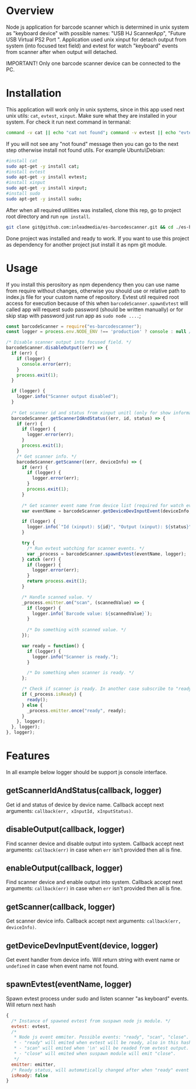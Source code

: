 # Overview
Node js application for barcode scanner which is determined in unix system as "keyboard device" with possible names: "USB HJ ScannerApp", "Future             USB Virtual PS2 Port    ". Application used unix xinput for detach output from system (into focused text field) and evtest for watch "keyboard" events from scanner after when output will detached.

IMPORTANT! Only one barcode scanner device can be connected to the PC.

# Installation
This application will work only in unix systems, since in this app used next unix utils: `cat`, `evtest`, `xinput`.
Make sure what they are installed in your system. For check it run next command in termanal:
```bash
command -v cat || echo "cat not found"; command -v evtest || echo "evtest not found"; command -v xinput || echo "xinput not found"; command -v sudo || echo "sudo not found";
```

If you will not see any "not found" message then you can go to the next step otherwise install not found utils.
For example Ubuntu\Debian:
```bash
#install cat
sudo apt-get -y install cat;
#install evtest
sudo apt-get -y install evtest;
#install xinput
sudo apt-get -y install xinput;
#install sudo
sudo apt-get -y install sudo;
```

After when all required utilities was installed, clone this rep, go to project root directory and run `npm install`.
```bash
git clone git@github.com:inleadmedia/es-barcodescanner.git && cd ./es-barcodescanner && npm install;
```

Done project was installed and ready to work. If you want to use this project as dependency for another project jsut install it as npm git module.

# Usage
If you install this perository as npm dependency then you can use name from require without changes, otherwise you should use or relative path to index.js file for your custom name of repository. Evtest util required root access for execution because of this when `barcodeScanner.spawnEvtest` will called app will request sudo password (should be written manually) or for skip stap with password just run app as `sudo node ....`;

```javascript
const barcodeScanner = require("es-barcodescanner");
const logger = process.env.NODE_ENV !== 'production' ? console : null /* Use any logger what support console interface. */;

/* Disable scanner output into focused field. */
barcodeScanner.disableOutput((err) => {
  if (err) {
    if (logger) {
      console.error(err);
    }
    process.exit(1);
  }

  if (logger) {
    logger.info("Scanner output disabled");
  }
  
  /* Get scanner id and status from xinput unitl (only for show information, was not required for using scanner). */
  barcodeScanner.getScannerIdAndStatus((err, id, status) => {
    if (err) {
      if (logger) {
        logger.error(err);
      }
      process.exit(1);
    }
    /* Get scanner info. */
    barcodeScanner.getScanner((err, deviceInfo) => {
      if (err) {
        if (logger) {
          logger.error(err);
        }
        process.exit(1);
      }
      
      /* Get scanner event name from device list (required for watch events through evtest). */
      var eventName = barcodeScanner.getDeviceDevInputEvent(deviceInfo, logger);

      if (logger) {
        logger.info(`"Id (xinput): ${id}", "Output (xinput): ${status}", "Input event (/proc/bus/input/devices): ${eventName}"`);
      }

      try {
        /* Run evtest watching for scanner events. */
        var _process = barcodeScanner.spawnEvtest(eventName, logger);
      } catch (err) {
        if (logger) {
          logger.error(err);
        }
        return process.exit(1);
      }

      /* Handle scanned value. */
      _process.emitter.on("scan", (scannedValue) => {
        if (logger) {
          logger.info(`Barcode value: ${scannedValue}`);
        }
    
        /* Do something with scanned value. */
      });

      var ready = function() {
        if (logger) {
          logger.info("Scanner is ready.");
        }

        /* Do something when scanner is ready. */
      };

      /* Check if scanner is ready. In another case subscribe to "ready" event. */
      if (_process.isReady) {
        ready();
      } else {
        _process.emitter.once("ready", ready);
      }
    }, logger);
  }, logger);
}, logger);

```

# Features

In all example below logger should be support js console interface.

## getScannerIdAndStatus(callback, logger)
Get id and status of device by device name. Callback accept next arguments: `callback(err, xInputId, xInputStatus)`.

## disableOutput(callback, logger)
Find scanner device and disable output into system. Callback accept next arguments: `callback(err)` in case when `err` isn't provided then all is fine.

## enableOutput(callback, logger)
Find scanner device and enable output into system. Callback accept next arguments: `callback(err)` in case when `err` isn't provided then all is fine.

## getScanner(callback, logger)
Get scanner device info. Callback accept next arguments: `callback(err, deviceInfo)`.

## getDeviceDevInputEvent(device, logger)
Get event handler from device info. Will return string with event name or `undefined` in case when event name not found.

## spawnEvtest(eventName, logger)
Spawn evtest process under sudo and listen scanner "as keyboard" events. Will return next hash 
```javascript
{
  /* Instance of spawned evtest from suspawn node js module. */
  evtest: evtest, 
  /* 
   * Node js event emmiter. Possible events: "ready", "scan", "close". 
   * - "ready" will emited when evtest will be ready, also in this hash isReady will setuped into true.
   * - "scan" will emited when '\n' will be readed from evtest output.
   * - "close" will emited when suspawn module will emit "close".
   */
  emitter: emitter,
  /* Ready status, will automatically changed after when "ready" event was emitted. */
  isReady: false
}
```
